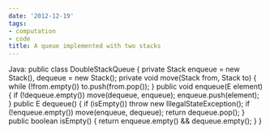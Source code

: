 ```yaml
---
date: '2012-12-19'
tags:
- computation
- code
title: A queue implemented with two stacks
---
```


Java: public class DoubleStackQueue { private Stack enqueue = new Stack(), dequeue = new Stack(); private void move(Stack from, Stack to) { while (!from.empty()) to.push(from.pop()); } public void enqueue(E element) { if (!dequeue.empty()) move(dequeue, enqueue); enqueue.push(element); } public E dequeue() { if (isEmpty()) throw new IllegalStateException(); if (!enqueue.empty()) move(enqueue, dequeue); return dequeue.pop(); } public boolean isEmpty() { return enqueue.empty() && dequeue.empty(); } }
